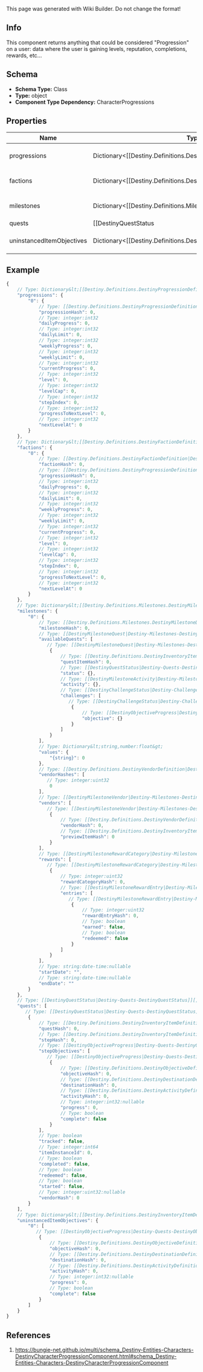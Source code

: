 <span class="wiki-builder">This page was generated with Wiki Builder. Do not change the format!</span>

## Info
This component returns anything that could be considered &quot;Progression&quot; on a user: data where the user is gaining levels, reputation, completions, rewards, etc...

## Schema
* **Schema Type:** Class
* **Type:** object
* **Component Type Dependency:** CharacterProgressions

## Properties
Name | Type | Description
---- | ---- | -----------
progressions | Dictionary&lt;[[Destiny.Definitions.DestinyProgressionDefinition|Destiny-Definitions-DestinyProgressionDefinition]]:integer:uint32,[[DestinyProgression|Destiny-DestinyProgression]]&gt; | A Dictionary of all known progressions for the Character, keyed by the Progression's hash. Not all progressions have user-facing data, but those who do will have that data contained in the DestinyProgressionDefinition.
factions | Dictionary&lt;[[Destiny.Definitions.DestinyFactionDefinition|Destiny-Definitions-DestinyFactionDefinition]]:integer:uint32,[[DestinyFactionProgression|Destiny-Progression-DestinyFactionProgression]]&gt; | A dictionary of all known Factions, keyed by the Faction's hash. It contains data about this character's status with the faction.
milestones | Dictionary&lt;[[Destiny.Definitions.Milestones.DestinyMilestoneDefinition|Destiny-Definitions-Milestones-DestinyMilestoneDefinition]]:integer:uint32,[[DestinyMilestone|Destiny-Milestones-DestinyMilestone]]&gt; | Milestones are related to the simple progressions shown in the game, but return additional and hopefully helpful information for users about the specifics of the Milestone's status.
quests | [[DestinyQuestStatus|Destiny-Quests-DestinyQuestStatus]][] | If the user has any active quests, the quests' statuses will be returned here. Note that quests have been largely supplanted by Milestones, but that doesn't mean that they won't make a comeback independent of milestones at some point.
uninstancedItemObjectives | Dictionary&lt;[[Destiny.Definitions.DestinyInventoryItemDefinition|Destiny-Definitions-DestinyInventoryItemDefinition]]:integer:uint32,[[DestinyObjectiveProgress|Destiny-Quests-DestinyObjectiveProgress]][]&gt; | Sometimes, you have items in your inventory that don't have instances, but still have Objective information. This provides you that objective information for uninstanced items. This dictionary is keyed by the item's hash: which you can use to look up the name and description for the overall task(s) implied by the objective. The value is the list of objectives for this item, and their statuses.

## Example
```javascript
{
    // Type: Dictionary&lt;[[Destiny.Definitions.DestinyProgressionDefinition|Destiny-Definitions-DestinyProgressionDefinition]]:integer:uint32,[[DestinyProgression|Destiny-DestinyProgression]]&gt;
    "progressions": {
        "0": {
            // Type: [[Destiny.Definitions.DestinyProgressionDefinition|Destiny-Definitions-DestinyProgressionDefinition]]:integer:uint32
            "progressionHash": 0,
            // Type: integer:int32
            "dailyProgress": 0,
            // Type: integer:int32
            "dailyLimit": 0,
            // Type: integer:int32
            "weeklyProgress": 0,
            // Type: integer:int32
            "weeklyLimit": 0,
            // Type: integer:int32
            "currentProgress": 0,
            // Type: integer:int32
            "level": 0,
            // Type: integer:int32
            "levelCap": 0,
            // Type: integer:int32
            "stepIndex": 0,
            // Type: integer:int32
            "progressToNextLevel": 0,
            // Type: integer:int32
            "nextLevelAt": 0
        }
    },
    // Type: Dictionary&lt;[[Destiny.Definitions.DestinyFactionDefinition|Destiny-Definitions-DestinyFactionDefinition]]:integer:uint32,[[DestinyFactionProgression|Destiny-Progression-DestinyFactionProgression]]&gt;
    "factions": {
        "0": {
            // Type: [[Destiny.Definitions.DestinyFactionDefinition|Destiny-Definitions-DestinyFactionDefinition]]:integer:uint32
            "factionHash": 0,
            // Type: [[Destiny.Definitions.DestinyProgressionDefinition|Destiny-Definitions-DestinyProgressionDefinition]]:integer:uint32
            "progressionHash": 0,
            // Type: integer:int32
            "dailyProgress": 0,
            // Type: integer:int32
            "dailyLimit": 0,
            // Type: integer:int32
            "weeklyProgress": 0,
            // Type: integer:int32
            "weeklyLimit": 0,
            // Type: integer:int32
            "currentProgress": 0,
            // Type: integer:int32
            "level": 0,
            // Type: integer:int32
            "levelCap": 0,
            // Type: integer:int32
            "stepIndex": 0,
            // Type: integer:int32
            "progressToNextLevel": 0,
            // Type: integer:int32
            "nextLevelAt": 0
        }
    },
    // Type: Dictionary&lt;[[Destiny.Definitions.Milestones.DestinyMilestoneDefinition|Destiny-Definitions-Milestones-DestinyMilestoneDefinition]]:integer:uint32,[[DestinyMilestone|Destiny-Milestones-DestinyMilestone]]&gt;
    "milestones": {
        "0": {
            // Type: [[Destiny.Definitions.Milestones.DestinyMilestoneDefinition|Destiny-Definitions-Milestones-DestinyMilestoneDefinition]]:integer:uint32
            "milestoneHash": 0,
            // Type: [[DestinyMilestoneQuest|Destiny-Milestones-DestinyMilestoneQuest]][]
            "availableQuests": [
               // Type: [[DestinyMilestoneQuest|Destiny-Milestones-DestinyMilestoneQuest]]
                {
                    // Type: [[Destiny.Definitions.DestinyInventoryItemDefinition|Destiny-Definitions-DestinyInventoryItemDefinition]]:integer:uint32
                    "questItemHash": 0,
                    // Type: [[DestinyQuestStatus|Destiny-Quests-DestinyQuestStatus]]
                    "status": {},
                    // Type: [[DestinyMilestoneActivity|Destiny-Milestones-DestinyMilestoneActivity]]
                    "activity": {},
                    // Type: [[DestinyChallengeStatus|Destiny-Challenges-DestinyChallengeStatus]][]
                    "challenges": [
                       // Type: [[DestinyChallengeStatus|Destiny-Challenges-DestinyChallengeStatus]]
                        {
                            // Type: [[DestinyObjectiveProgress|Destiny-Quests-DestinyObjectiveProgress]]
                            "objective": {}
                        }
                    ]
                }
            ],
            // Type: Dictionary&lt;string,number:float&gt;
            "values": {
                "{string}": 0
            },
            // Type: [[Destiny.Definitions.DestinyVendorDefinition|Destiny-Definitions-DestinyVendorDefinition]]:integer:uint32[]
            "vendorHashes": [
               // Type: integer:uint32
                0
            ],
            // Type: [[DestinyMilestoneVendor|Destiny-Milestones-DestinyMilestoneVendor]][]
            "vendors": [
               // Type: [[DestinyMilestoneVendor|Destiny-Milestones-DestinyMilestoneVendor]]
                {
                    // Type: [[Destiny.Definitions.DestinyVendorDefinition|Destiny-Definitions-DestinyVendorDefinition]]:integer:uint32
                    "vendorHash": 0,
                    // Type: [[Destiny.Definitions.DestinyInventoryItemDefinition|Destiny-Definitions-DestinyInventoryItemDefinition]]:integer:uint32:nullable
                    "previewItemHash": 0
                }
            ],
            // Type: [[DestinyMilestoneRewardCategory|Destiny-Milestones-DestinyMilestoneRewardCategory]][]
            "rewards": [
               // Type: [[DestinyMilestoneRewardCategory|Destiny-Milestones-DestinyMilestoneRewardCategory]]
                {
                    // Type: integer:uint32
                    "rewardCategoryHash": 0,
                    // Type: [[DestinyMilestoneRewardEntry|Destiny-Milestones-DestinyMilestoneRewardEntry]][]
                    "entries": [
                       // Type: [[DestinyMilestoneRewardEntry|Destiny-Milestones-DestinyMilestoneRewardEntry]]
                        {
                            // Type: integer:uint32
                            "rewardEntryHash": 0,
                            // Type: boolean
                            "earned": false,
                            // Type: boolean
                            "redeemed": false
                        }
                    ]
                }
            ],
            // Type: string:date-time:nullable
            "startDate": "",
            // Type: string:date-time:nullable
            "endDate": ""
        }
    },
    // Type: [[DestinyQuestStatus|Destiny-Quests-DestinyQuestStatus]][]
    "quests": [
       // Type: [[DestinyQuestStatus|Destiny-Quests-DestinyQuestStatus]]
        {
            // Type: [[Destiny.Definitions.DestinyInventoryItemDefinition|Destiny-Definitions-DestinyInventoryItemDefinition]]:integer:uint32
            "questHash": 0,
            // Type: [[Destiny.Definitions.DestinyInventoryItemDefinition|Destiny-Definitions-DestinyInventoryItemDefinition]]:integer:uint32
            "stepHash": 0,
            // Type: [[DestinyObjectiveProgress|Destiny-Quests-DestinyObjectiveProgress]][]
            "stepObjectives": [
               // Type: [[DestinyObjectiveProgress|Destiny-Quests-DestinyObjectiveProgress]]
                {
                    // Type: [[Destiny.Definitions.DestinyObjectiveDefinition|Destiny-Definitions-DestinyObjectiveDefinition]]:integer:uint32
                    "objectiveHash": 0,
                    // Type: [[Destiny.Definitions.DestinyDestinationDefinition|Destiny-Definitions-DestinyDestinationDefinition]]:integer:uint32:nullable
                    "destinationHash": 0,
                    // Type: [[Destiny.Definitions.DestinyActivityDefinition|Destiny-Definitions-DestinyActivityDefinition]]:integer:uint32:nullable
                    "activityHash": 0,
                    // Type: integer:int32:nullable
                    "progress": 0,
                    // Type: boolean
                    "complete": false
                }
            ],
            // Type: boolean
            "tracked": false,
            // Type: integer:int64
            "itemInstanceId": 0,
            // Type: boolean
            "completed": false,
            // Type: boolean
            "redeemed": false,
            // Type: boolean
            "started": false,
            // Type: integer:uint32:nullable
            "vendorHash": 0
        }
    ],
    // Type: Dictionary&lt;[[Destiny.Definitions.DestinyInventoryItemDefinition|Destiny-Definitions-DestinyInventoryItemDefinition]]:integer:uint32,[[DestinyObjectiveProgress|Destiny-Quests-DestinyObjectiveProgress]][]&gt;
    "uninstancedItemObjectives": {
        "0": [
           // Type: [[DestinyObjectiveProgress|Destiny-Quests-DestinyObjectiveProgress]]
            {
                // Type: [[Destiny.Definitions.DestinyObjectiveDefinition|Destiny-Definitions-DestinyObjectiveDefinition]]:integer:uint32
                "objectiveHash": 0,
                // Type: [[Destiny.Definitions.DestinyDestinationDefinition|Destiny-Definitions-DestinyDestinationDefinition]]:integer:uint32:nullable
                "destinationHash": 0,
                // Type: [[Destiny.Definitions.DestinyActivityDefinition|Destiny-Definitions-DestinyActivityDefinition]]:integer:uint32:nullable
                "activityHash": 0,
                // Type: integer:int32:nullable
                "progress": 0,
                // Type: boolean
                "complete": false
            }
        ]
    }
}

```

## References
1. https://bungie-net.github.io/multi/schema_Destiny-Entities-Characters-DestinyCharacterProgressionComponent.html#schema_Destiny-Entities-Characters-DestinyCharacterProgressionComponent
